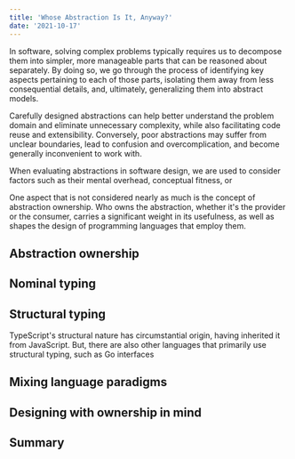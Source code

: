 ```yaml
---
title: 'Whose Abstraction Is It, Anyway?'
date: '2021-10-17'
---
```


In software, solving complex problems typically requires us to decompose them into simpler, more manageable parts that can be reasoned about separately. By doing so, we go through the process of identifying key aspects pertaining to each of those parts, isolating them away from less consequential details, and, ultimately, generalizing them into abstract models.

Carefully designed abstractions can help better understand the problem domain and eliminate unnecessary complexity, while also facilitating code reuse and extensibility. Conversely, poor abstractions may suffer from unclear boundaries, lead to confusion and overcomplication, and become generally inconvenient to work with.

When evaluating abstractions in software design, we are used to consider factors such as their mental overhead, conceptual fitness, or

One aspect that is not considered nearly as much is the concept of abstraction ownership. Who owns the abstraction, whether it's the provider or the consumer, carries a significant weight in its usefulness, as well as shapes the design of programming languages that employ them.

## Abstraction ownership

## Nominal typing

## Structural typing

TypeScript's structural nature has circumstantial origin, having inherited it from JavaScript. But, there are also other languages that primarily use structural typing, such as Go interfaces

## Mixing language paradigms

## Designing with ownership in mind

## Summary
